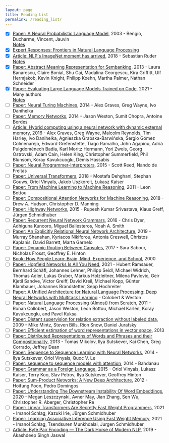 ```yaml
---
layout: page
title: Reading List
permalink: /reading_list/
---
```


- [x] [Paper: A Neural Probabilistic Language Model](https://www.jmlr.org/papers/volume3/bengio03a/bengio03a.pdf), 2003 - Bengio, Ducharme, Vincent, Jauvin  
[Notes](_posts/2021-09-20-neural-probabilistic-language-model.md)
- [x] [Expert Responses: Frontiers in Natural Language Processing](https://docs.google.com/document/d/18NoNdArdzDLJFQGBMVMsQ-iLOowP1XXDaSVRmYN0IyM/edit?usp=sharing)
- [x] [Article: NLP's ImageNet moment has arrived](https://thegradient.pub/nlp-imagenet/), 2018 - Sebastian Ruder  
[Notes](_posts/2021-09-20-nlp-imagenet-moment.md)
- [x] [Paper: Abstract Meaning Representation for Sembanking](https://amr.isi.edu/a.pdf), 2013 - Laura Banarescu, Claire Bonial, Shu Cai, Madalina Georgescu, Kira Griffitt, Ulf Hermjakob, Kevin Knight, Philipp Koehn, Martha Palmer, Nathan Schneider
- [x] [Paper: Evaluating Large Language Models Trained on Code](https://arxiv.org/pdf/2107.03374.pdf), 2021 - Many authors  
[Notes](_posts/2021-09-24-openai-codex.md)
- [ ] [Paper: Neural Turing Machines](https://arxiv.org/pdf/1410.5401), 2014 - Alex Graves, Greg Wayne, Ivo Danihelka
- [ ] [Paper: Memory Networks](https://arxiv.org/pdf/1410.3916), 2014 - Jason Weston, Sumit Chopra, Antoine Bordes
- [ ] [Article: Hybrid computing using a neural network with dynamic external memory](https://www.nature.com/articles/nature20101.epdf?author_access_token=ImTXBI8aWbYxYQ51Plys8NRgN0jAjWel9jnR3ZoTv0MggmpDmwljGswxVdeocYSurJ3hxupzWuRNeGvvXnoO8o4jTJcnAyhGuZzXJ1GEaD-Z7E6X_a9R-xqJ9TfJWBqz), 2016 - Alex Graves, Greg Wayne, Malcolm Reynolds, Tim Harley, Ivo Danihelka, Agnieszka Grabska-Barwińska, Sergio Gómez Colmenarejo, Edward Grefenstette, Tiago Ramalho, John Agapiou, Adrià Puigdomènech Badia, Karl Moritz Hermann, Yori Zwols, Georg Ostrovski, Adam Cain, Helen King, Christopher Summerfield, Phil Blunsom, Koray Kavukcuoglu, Demis Hassabis
- [ ] [Paper: Neural Programmer-Interpreters](https://arxiv.org/pdf/1511.06279), 2015 - Scott Reed, Nando de Freitas
- [ ] [Paper: Universal Transformers](https://arxiv.org/pdf/1807.03819), 2018 - Mostafa Dehghani, Stephan Gouws, Oriol Vinyals, Jakob Uszkoreit, Łukasz Kaiser
- [ ] [Paper: From Machine Learning to Machine Reasoning](https://arxiv.org/pdf/1102.1808), 2011 - Leon Bottou
- [ ] [Paper: Compositional Attention Networks for Machine Reasoning](https://arxiv.org/pdf/1803.03067), 2018 - Drew A. Hudson, Christopher D. Manning
- [ ] [Paper: Highway Networks](https://arxiv.org/pdf/1505.00387), 2015 - Rupesh Kumar Srivastava, Klaus Greff, Jürgen Schmidhuber
- [ ] [Paper: Recurrent Neural Network Grammars](https://arxiv.org/pdf/1602.07776.pdf), 2016 - Chris Dyer, Adhiguna Kuncoro, Miguel Ballesteros, Noah A. Smith
- [ ] [Paper: An Explicitly Relational Neural Network Architecture](https://arxiv.org/pdf/1905.10307v1.pdf), 2019 - Murray Shanahan, Kyriacos Nikiforou, Antonia Creswell, Christos Kaplanis, David Barrett, Marta Garnelo
- [ ] [Paper: Dynamic Routing Between Capsules](https://arxiv.org/pdf/1710.09829.pdf), 2017 - Sara Sabour, Nicholas Frosst, Geoffrey E. Hinton
- [ ] [Book: How People Learn: Brain, Mind, Experience, and School](https://www.nap.edu/read/9853/chapter/8), 2000
- [ ] [Paper: Hopfield Networks Is All You Need](https://arxiv.org/pdf/2008.02217.pdf), 2021 - Hubert Ramsauer, Bernhard Schäfl, Johannes Lehner, Philipp Seidl, Michael Widrich, Thomas Adler, Lukas Gruber, Markus Holzleitner, Milena Pavlovic, Geir Kjetil Sandve, Victor Greiff, David Kreil, Michael Kopp, Günter Klambauer, Johannes Brandstetter, Sepp Hochreiter
- [ ] [Paper: A Unified Architecture for Natural Language Processing: Deep Neural Networks with Multitask Learning](https://ronan.collobert.com/pub/matos/2008_nlp_icml.pdf) - Colobert & Weston
- [ ] [Paper: Natural Language Processing (Almost) from Scratch](), 2011 - Ronan Collobert, Jason Weston, Leon Bottou, Michael Karlen, Koray Kavukcuoglu, and Pavel Kuksa
- [ ] [Paper: Distant supervision for relation extraction without labeled data](https://aclanthology.org/P09-1113.pdf), 2009 - Mike Mintz, Steven Bills, Rion Snow, Daniel Jurafsky
- [ ] [Paper: Efficient estimation of word representations in vector space](https://arxiv.org/pdf/1301.3781), 2013
- [ ] [Paper: Distributed Representations of Words and Phrases and their Compositionality](https://proceedings.neurips.cc/paper/2013/file/9aa42b31882ec039965f3c4923ce901b-Paper.pdf), 2013 - Tomas Mikolov, Ilya Sutskever, Kai Chen, Greg Corrado, Jeffrey Dean
- [ ] [Paper: Sequence to Sequence Learning with Neural Networks](http://papers.nips.cc/paper/346-sequence-to-sequence-learning-with-neural-networks.pdf), 2014 - Ilya Sutskever, Oriol Vinyals, Quoc V. Le
- [ ] [Paper: sequence to sequence models with attention](), 2014 - Bahdanau
- [ ] [Paper: Grammar as a Foreign Language](https://arxiv.org/pdf/1412.7449.pdf), 2015 - Oriol Vinyals, Lukasz Kaiser, Terry Koo, Slav Petrov, Ilya Sutskever, Geoffrey Hinton
- [ ] [Paper: Sum-Product Networks: A New Deep Architecture](https://arxiv.org/ftp/arxiv/papers/1202/1202.3732.pdf), 2012 - Hoifung Poon, Pedro Domingos
- [ ] [Paper: Understanding The Downstream Instability Of Word Embeddings](http://www.mleszczy.com/assets/embedding.pdf), 2020 - Megan Leszczynski, Avner May, Jian Zhang, Sen Wu, Christopher R. Aberger, Christopher Re
- [ ] [Paper: Linear Transformers Are Secretly Fast Weight Programmers](https://arxiv.org/pdf/2102.11174), 2021 - Imanol Schlag, Kazuki Irie, Jürgen Schmidhuber
- [ ] [Paper: Learning Associative Inference Using Fast Weight Memory](https://arxiv.org/pdf/2011.07831.pdf), 2021 - Imanol Schlag, Tsendsuren Munkhdalai, Jurgen Schmidhuber
- [ ] [Article: Byte Pair Encoding — The Dark Horse of Modern NLP](https://towardsdatascience.com/byte-pair-encoding-the-dark-horse-of-modern-nlp-eb36c7df4f10), 2019 - Akashdeep Singh Jaswal
